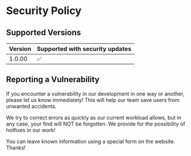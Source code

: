 # Security Policy

## Supported Versions

| Version | Supported with security updates          |
| ------- | ------------------ |
| 1.0.00  | :white_check_mark: |

## Reporting a Vulnerability

If you encounter a vulnerability in our development in one way or another, please let us know immediately! This will help our team save users from unwanted accidents.

We try to correct errors as quickly as our current workload allows, but in any case, your find will NOT be forgotten.  We provide for the possibility of hotfixes in our work! 

You can leave known information using a special form on the website. Thanks!
